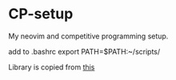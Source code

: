 # CP-setup
My neovim and competitive programming setup.

add to .bashrc
    export PATH=$PATH:~/scripts/

Library is copied from [this](https://github.com/cp-sapienza)
